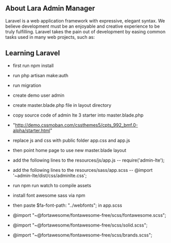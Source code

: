 ## About Lara Admin Manager

Laravel is a web application framework with expressive, elegant syntax. We believe development must be an enjoyable and creative experience to be truly fulfilling. Laravel takes the pain out of development by easing common tasks used in many web projects, such as:

## Learning Laravel

-   first run npm install
-   run php artisan make:auth
-   run migration
-   create demo user admin
-   create master.blade.php file in layout directory
-   copy source code of admin lte 3 starter into master.blade.php
-   "http://demo.cssmoban.com/cssthemes5/cpts_992_bmf.0-alpha/starter.html"
-   replace js and css with public folder app.css and app.js
-   then point home page to use new master.blade layout
-   add the following lines to the resources/js/app.js -- require('admin-lte');
-   add the following lines to the resources/sass/app.scss -- @import '~admin-lte/dist/css/adminlte.css';
-   run npm run watch to compile assets
-   install font awesome sass via npm

-   then paste \$fa-font-path: "../webfonts"; in app.scss
-   @import "~@fortawesome/fontawesome-free/scss/fontawesome.scss";
-   @import "~@fortawesome/fontawesome-free/scss/solid.scss";
-   @import "~@fortawesome/fontawesome-free/scss/brands.scss";
